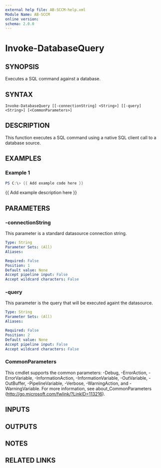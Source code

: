 ```yaml
---
external help file: AB-SCCM-help.xml
Module Name: AB-SCCM
online version:
schema: 2.0.0
---
```


# Invoke-DatabaseQuery

## SYNOPSIS
Executes a SQL command against a database.

## SYNTAX

```
Invoke-DatabaseQuery [[-connectionString] <String>] [[-query] <String>] [<CommonParameters>]
```

## DESCRIPTION
This function executes a SQL command using a native SQL client call to a database source.

## EXAMPLES

### Example 1
```powershell
PS C:\> {{ Add example code here }}
```

{{ Add example description here }}

## PARAMETERS

### -connectionString
This parameter is a standard datasource connection string.

```yaml
Type: String
Parameter Sets: (All)
Aliases:

Required: False
Position: 1
Default value: None
Accept pipeline input: False
Accept wildcard characters: False
```

### -query
This parameter is the query that will be executed againt the datasource.

```yaml
Type: String
Parameter Sets: (All)
Aliases:

Required: False
Position: 2
Default value: None
Accept pipeline input: False
Accept wildcard characters: False
```

### CommonParameters
This cmdlet supports the common parameters: -Debug, -ErrorAction, -ErrorVariable, -InformationAction, -InformationVariable, -OutVariable, -OutBuffer, -PipelineVariable, -Verbose, -WarningAction, and -WarningVariable.
For more information, see about_CommonParameters (http://go.microsoft.com/fwlink/?LinkID=113216).

## INPUTS

## OUTPUTS

## NOTES

## RELATED LINKS
